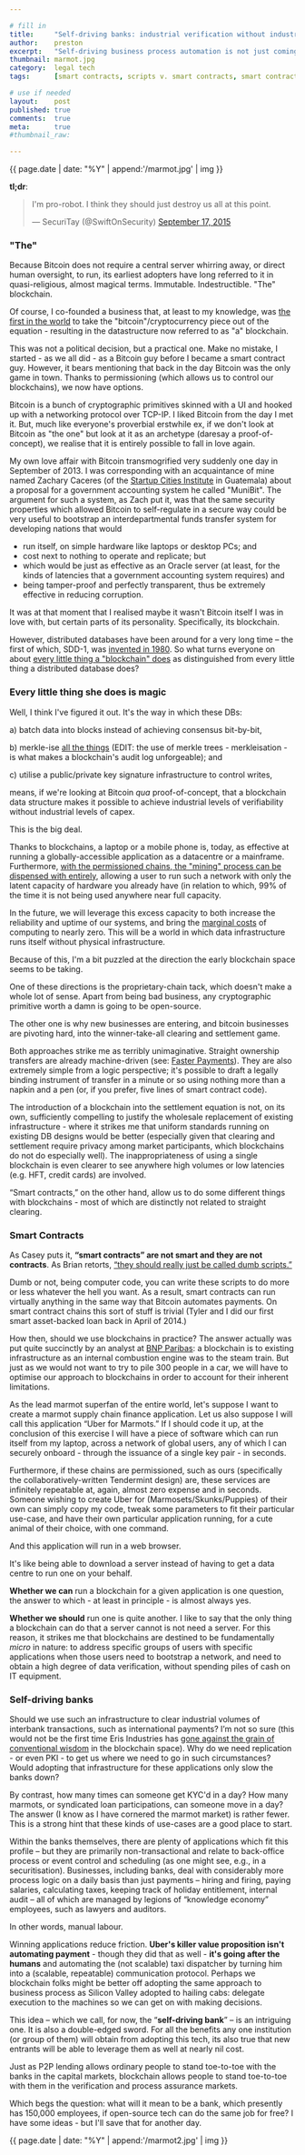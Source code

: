 ```yaml
---

# fill in
title:     "Self-driving banks: industrial verification without industrial capex"
author:    preston
excerpt:   "Self-driving business process automation is not just coming - it's here, now, today. In shipped code. Eris' COO and head of legal engineering, Preston, explains why this is both an enormous opportunity and an existential threat to current business models."
thumbnail: marmot.jpg
category:  legal tech
tags:      [smart contracts, scripts v. smart contracts, smart contracts v. paper contracts]

# use if needed
layout:    post
published: true
comments:  true
meta:      true
#thumbnail_raw:

---
```


{{ page.date | date: "%Y" | append:'/marmot.jpg' | img }}

**tl;dr**:
<blockquote class="twitter-tweet" lang="en"><p lang="en" dir="ltr">I&#39;m pro-robot.&#10;I think they should just destroy us all at this point.</p>&mdash; SecuriTay (@SwiftOnSecurity) <a href="https://twitter.com/SwiftOnSecurity/status/644338254096039936">September 17, 2015</a></blockquote>
<script async src="//platform.twitter.com/widgets.js" charset="utf-8"></script>

### "The"

Because Bitcoin does not require a central server whirring away, or direct human oversight, to run, its earliest adopters have long referred to it in quasi-religious, almost magical terms. Immutable. Indestructible. "The" blockchain.

Of course, I co-founded a business that, at least to my knowledge, was [the first in the world](https://blog.erisindustries.com/products/2014/12/17/eris-what-are-we-building/) to take the "bitcoin"/cryptocurrency piece out of the equation - resulting in the datastructure now referred to as "a" blockchain.

This was not a political decision, but a practical one. Make no mistake, I started - as we all did - as a Bitcoin guy before I became a smart contract guy. However, it bears mentioning that back in the day Bitcoin was the only game in town. Thanks to permissioning (which allows us to control our blockchains), we now have options.

Bitcoin is a bunch of cryptographic primitives skinned with a UI and hooked up with a networking protocol over TCP-IP. I liked Bitcoin from the day I met it. But, much like everyone's proverbial erstwhile ex, if we don't look at Bitcoin as "the one" but look at it as an archetype (daresay a proof-of-concept), we realise that it is entirely possible to fall in love again.

My own love affair with Bitcoin transmogrified very suddenly one day in September of 2013. I was corresponding with an acquaintance of mine named Zachary Caceres (of the [Startup Cities Institute](http://www.startupcities.org/) in Guatemala) about a proposal for a government accounting system he called "MuniBit". The argument for such a system, as Zach put it, was that the same security properties which allowed Bitcoin to self-regulate in a secure way could be very useful to bootstrap an interdepartmental funds transfer system for developing nations that would

* run itself, on simple hardware like laptops or desktop PCs; and
* cost next to nothing to operate and replicate; but
* which would be just as effective as an Oracle server (at least, for the kinds of latencies that a government accounting system requires) and
* being tamper-proof and perfectly transparent, thus be extremely effective in reducing corruption.

It was at that moment that I realised maybe it wasn't Bitcoin itself I was in love with, but certain parts of its personality. Specifically, its blockchain.

However, distributed databases have been around for a very long time – the first of which, SDD-1, was [invented in 1980]( http://www.eecs.berkeley.edu/~wong/wong_pubs/wong63.pdf). So what turns everyone on about [every little thing a "blockchain" does](https://www.youtube.com/watch?v=aENX1Sf3fgQ) as distinguished from every little thing a distributed database does?

### Every little thing she does is magic

Well, I think I've figured it out. It's the way in which these DBs:

a) batch data into blocks instead of achieving consensus bit-by-bit,

b) merkle-ise [all the things](https://www.google.co.uk/webhp?sourceid=chrome-instant&ion=1&espv=2&ie=UTF-8#q=all%20the%20things)  (EDIT: the use of merkle trees - merkleisation - is what makes a blockchain's audit log unforgeable); and

c) utilise a public/private key signature infrastructure to control writes,

means, if we're looking at Bitcoin *qua* proof-of-concept, that a blockchain data structure makes it possible to achieve industrial levels of verifiability without industrial levels of capex.

This is the big deal.

Thanks to blockchains, a laptop or a mobile phone is, today, as effective at running a globally-accessible application as a datacentre or a mainframe. Furthermore, [with the permissioned chains, the "mining" process can be dispensed with entirely](https://db.erisindustries.com/distributed%20systems/2015/06/16/tbtm/), allowing a user to run such a network with only the latent capacity of hardware you already have (in relation to which, 99% of the time it is not being used anywhere near full capacity.

In the future, we will leverage this excess capacity to both increase the reliability and uptime of our systems, and bring the [marginal costs](https://www.youtube.com/watch?v=KOrXep9f3Z8) of computing to nearly zero. This will be a world in which data infrastructure runs itself without physical infrastructure.

Because of this, I'm a bit puzzled at the direction the early blockchain space seems to be taking.

One of these directions is the proprietary-chain tack, which doesn't make a whole lot of sense. Apart from being bad business, any cryptographic primitive worth a damn is going to be open-source.

The other one is why new businesses are entering, and bitcoin businesses are pivoting hard, into the winner-take-all clearing and settlement game.

Both approaches strike me as terribly unimaginative. Straight ownership transfers are already machine-driven (see: [Faster Payments](http://www.fasterpayments.org.uk/)). They are also extremely simple from a logic perspective; it's possible to draft a legally binding instrument of transfer in a minute or so using nothing more than a napkin and a pen (or, if you prefer, five lines of smart contract code).

The introduction of a blockchain into the settlement equation is not, on its own, sufficiently compelling to justify the wholesale replacement of existing infrastructure - where it strikes me that uniform standards running on existing DB designs would be better (especially given that clearing and settlement require privacy among market participants, which blockchains do not do especially well). The inappropriateness of using a single blockchain is even clearer to see anywhere high volumes or low latencies (e.g. HFT, credit cards) are involved.

“Smart contracts,” on the other hand, allow us to do some different things with blockchains - most of which are distinctly not related to straight clearing.

### Smart Contracts

As Casey puts it, **“smart contracts” are not smart and they are not contracts**. As Brian retorts,  [“they should really just be called dumb scripts.”]( https://db.erisindustries.com/legal%20tech/2015/09/15/smart-contracts-intro/)

Dumb or not, being computer code, you can write these scripts to do more or less whatever the hell you want. As a result, smart contracts can run virtually anything in the same way that Bitcoin automates payments. On smart contract chains this sort of stuff is trivial (Tyler and I did our first smart asset-backed loan back in April of 2014.)

How then, should we use blockchains in practice? The answer actually was put quite succinctly by an analyst at [BNP Paribas](http://securities.bnpparibas.com/quintessence/hot-topics/beyond/bitcoin-and-blockchain-what-you.html#.VfqJNp1Viko): a blockchain is to existing infrastructure as an internal combustion engine was to the steam train. But just as we would not want to try to pile 300 people in a car, we will have to optimise our approach to blockchains in order to account for their inherent limitations.

As the lead marmot superfan of the entire world, let's suppose I want to create a marmot supply chain finance application. Let us also suppose I will call this application “Uber for Marmots.” If I should code it up, at the conclusion of this exercise I will have a piece of software which can run itself from my laptop, across a network of global users, any of which I can securely onboard - through the issuance of a single key pair - in seconds.

Furthermore, if these chains are permissioned, such as ours (specifically the collaboratively-written Tendermint design) are, these services are infinitely repeatable at, again, almost zero expense and in seconds. Someone wishing to create Uber for (Marmosets/Skunks/Puppies) of their own can simply copy my code, tweak some parameters to fit their particular use-case, and have their own particular application running, for a cute animal of their choice, with one command.

And this application will run in a web browser.

It's like being able to download a server instead of having to get a data centre to run one on your behalf.

**Whether we can** run a blockchain for a given application is one question, the answer to which - at least in principle - is almost always yes.

**Whether we should** run one is quite another. I like to say that the only thing a blockchain can do that a server cannot is not need a server. For this reason, it strikes me that blockchains are destined to be fundamentally *micro* in nature: to address specific groups of users with specific applications when those users need to bootstrap a network, and need to obtain a high degree of data verification, without spending piles of cash on IT equipment.

### Self-driving banks

Should we use such an infrastructure to clear industrial volumes of interbank transactions, such as international payments? I’m not so sure (this would not be the first time Eris Industries has [gone against the grain of conventional wisdom](http://blogs.wsj.com/moneybeat/2015/04/14/bitbeat-blockchains-without-coins-stir-tensions-in-bitcoin-community/) in the blockchain space). Why do we need replication - or even PKI - to get us where we need to go in such circumstances? Would adopting that infrastructure for these applications only slow the banks down?

By contrast, how many times can someone get KYC'd in a day? How many marmots, or syndicated loan participations, can someone move in a day? The answer (I know as I have cornered the marmot market) is rather fewer. This is a strong hint that these kinds of use-cases are a good place to start.

Within the banks themselves, there are plenty of applications which fit this profile – but they are primarily non-transactional and relate to back-office process or event control and scheduling (as one might see, e.g., in a securitisation). Businesses, including banks, deal with considerably more process logic  on a daily basis than just payments – hiring and firing, paying salaries, calculating taxes, keeping track of holiday entitlement, internal audit – all of which are managed by legions of “knowledge economy” employees, such as lawyers and auditors.

In other words, manual labour.

Winning applications reduce friction. **Uber's killer value proposition isn't automating payment** - though they did that as well - **it's going after the humans** and automating the (not scalable) taxi dispatcher by turning him into a (scalable, repeatable) communication protocol. Perhaps we blockchain folks might be better off adopting the same approach to business process as Silicon Valley adopted to hailing cabs: delegate execution to the machines so we can get on with making decisions.

This idea – which we call, for now, the “**self-driving bank**” – is an intriguing one. It is also a double-edged sword. For all the benefits any one institution (or group of them) will obtain from adopting this tech, its also true that new entrants will be able to leverage them as well at nearly nil cost.

Just as P2P lending allows ordinary people to stand toe-to-toe with the banks in the capital markets, blockchain allows people to stand toe-to-toe with them in the verification and process assurance markets.

Which begs the question: what will it mean to be a bank, which presently has 150,000 employees, if open-source tech can do the same job for free? I have some ideas - but I'll save that for another day.

{{ page.date | date: "%Y" | append:'/marmot2.jpg' | img }}
